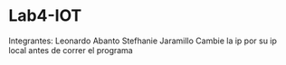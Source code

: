 # Lab4-IOT
Integrantes:
Leonardo Abanto 
Stefhanie Jaramillo
Cambie la ip por su ip local antes de correr el programa
